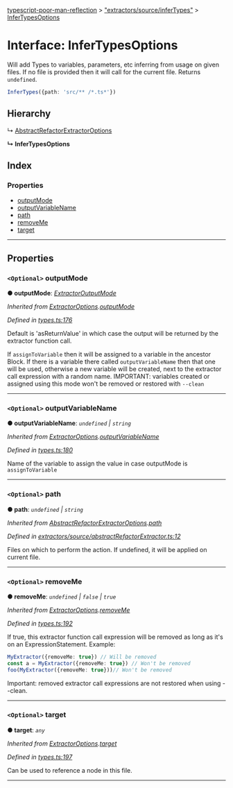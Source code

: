 [typescript-poor-man-reflection](../README.md) > ["extractors/source/inferTypes"](../modules/_extractors_source_infertypes_.md) > [InferTypesOptions](../interfaces/_extractors_source_infertypes_.infertypesoptions.md)

# Interface: InferTypesOptions

Will add Types to variables, parameters, etc inferring from usage on given files. If no file is provided then it will call for the current file. Returns `undefined`.

```ts
InferTypes({path: 'src/** /*.ts*'})
```

## Hierarchy

↳  [AbstractRefactorExtractorOptions](_extractors_source_abstractrefactorextractor_.abstractrefactorextractoroptions.md)

**↳ InferTypesOptions**

## Index

### Properties

* [outputMode](_extractors_source_infertypes_.infertypesoptions.md#outputmode)
* [outputVariableName](_extractors_source_infertypes_.infertypesoptions.md#outputvariablename)
* [path](_extractors_source_infertypes_.infertypesoptions.md#path)
* [removeMe](_extractors_source_infertypes_.infertypesoptions.md#removeme)
* [target](_extractors_source_infertypes_.infertypesoptions.md#target)

---

## Properties

<a id="outputmode"></a>

### `<Optional>` outputMode

**● outputMode**: *[ExtractorOutputMode](../modules/_types_.md#extractoroutputmode)*

*Inherited from [ExtractorOptions](_types_.extractoroptions.md).[outputMode](_types_.extractoroptions.md#outputmode)*

*Defined in [types.ts:176](https://github.com/cancerberoSgx/typescript-poor-man-reflection/blob/0b69fa7/src/types.ts#L176)*

Default is 'asReturnValue' in which case the output will be returned by the extractor function call.

If `assignToVariable` then it will be assigned to a variable in the ancestor Block. If there is a variable there called `outputVariableName` then that one will be used, otherwise a new variable will be created, next to the extractor call expression with a random name. IMPORTANT: variables created or assigned using this mode won't be removed or restored with `--clean`

___
<a id="outputvariablename"></a>

### `<Optional>` outputVariableName

**● outputVariableName**: *`undefined` \| `string`*

*Inherited from [ExtractorOptions](_types_.extractoroptions.md).[outputVariableName](_types_.extractoroptions.md#outputvariablename)*

*Defined in [types.ts:180](https://github.com/cancerberoSgx/typescript-poor-man-reflection/blob/0b69fa7/src/types.ts#L180)*

Name of the variable to assign the value in case outputMode is `assignToVariable`

___
<a id="path"></a>

### `<Optional>` path

**● path**: *`undefined` \| `string`*

*Inherited from [AbstractRefactorExtractorOptions](_extractors_source_abstractrefactorextractor_.abstractrefactorextractoroptions.md).[path](_extractors_source_abstractrefactorextractor_.abstractrefactorextractoroptions.md#path)*

*Defined in [extractors/source/abstractRefactorExtractor.ts:12](https://github.com/cancerberoSgx/typescript-poor-man-reflection/blob/0b69fa7/src/extractors/source/abstractRefactorExtractor.ts#L12)*

Files on which to perform the action. If undefined, it will be applied on current file.

___
<a id="removeme"></a>

### `<Optional>` removeMe

**● removeMe**: *`undefined` \| `false` \| `true`*

*Inherited from [ExtractorOptions](_types_.extractoroptions.md).[removeMe](_types_.extractoroptions.md#removeme)*

*Defined in [types.ts:192](https://github.com/cancerberoSgx/typescript-poor-man-reflection/blob/0b69fa7/src/types.ts#L192)*

If true, this extractor function call expression will be removed as long as it's on an ExpressionStatement. Example:

```ts
MyExtractor({removeMe: true}) // Will be removed
const a = MyExtractor({removeMe: true}) // Won't be removed
foo(MyExtractor({removeMe: true}))// Won't be removed
```

Important: removed extractor call expressions are not restored when using --clean.

___
<a id="target"></a>

### `<Optional>` target

**● target**: *`any`*

*Inherited from [ExtractorOptions](_types_.extractoroptions.md).[target](_types_.extractoroptions.md#target)*

*Defined in [types.ts:197](https://github.com/cancerberoSgx/typescript-poor-man-reflection/blob/0b69fa7/src/types.ts#L197)*

Can be used to reference a node in this file.

___

